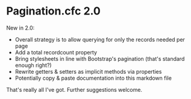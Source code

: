 # Pagination.cfc 2.0

New in 2.0:

- Overall strategy is to allow querying for only the records needed per page
- Add a total recordcount property
- Bring stylesheets in line with Bootstrap's pagination (that's standard enough right?)
- Rewrite getters & setters as implicit methods via properties
- Potentially copy & paste documentation into this markdown file

That's really all I've got. Further suggestions welcome.
